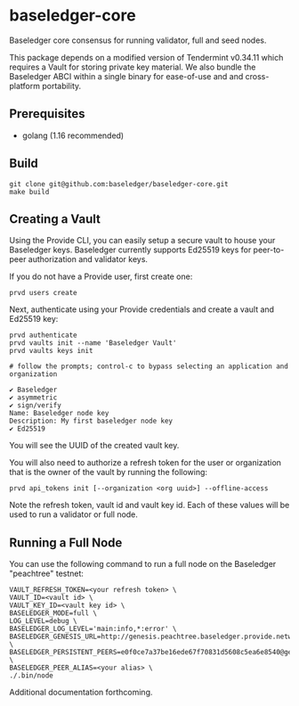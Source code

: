 # baseledger-core

Baseledger core consensus for running validator, full and seed nodes.

This package depends on a modified version of Tendermint v0.34.11 which requires a Vault for storing private key material. We also bundle the Baseledger ABCI within a single binary for ease-of-use and and cross-platform portability.

## Prerequisites

- golang (1.16 recommended)

## Build

```
git clone git@github.com:baseledger/baseledger-core.git
make build
```

## Creating a Vault

Using the Provide CLI, you can easily setup a secure vault to house your Baseledger keys. Baseledger currently supports Ed25519 keys for peer-to-peer authorization and validator keys.

If you do not have a Provide user, first create one:

```
prvd users create
```

Next, authenticate using your Provide credentials and create a vault and Ed25519 key:

```
prvd authenticate
prvd vaults init --name 'Baseledger Vault'
prvd vaults keys init

# follow the prompts; control-c to bypass selecting an application and organization

✔ Baseledger
✔ asymmetric
✔ sign/verify
Name: Baseledger node key
Description: My first baseledger node key
✔ Ed25519
```

You will see the UUID of the created vault key.

You will also need to authorize a refresh token for the user or organization that is the owner of the vault by running the following:

```
prvd api_tokens init [--organization <org uuid>] --offline-access
```

Note the refresh token, vault id and vault key id. Each of these values will be used to run a validator or full node.

## Running a Full Node

You can use the following command to run a full node on the Baseledger "peachtree" testnet:

```
VAULT_REFRESH_TOKEN=<your refresh token> \
VAULT_ID=<vault id> \
VAULT_KEY_ID=<vault key id> \
BASELEDGER_MODE=full \
LOG_LEVEL=debug \
BASELEDGER_LOG_LEVEL='main:info,*:error' \
BASELEDGER_GENESIS_URL=http://genesis.peachtree.baseledger.provide.network:1337/genesis \
BASELEDGER_PERSISTENT_PEERS=e0f0ce7a37be16ede67f70831d5608c5ea6e8540@genesis.peachtree.baseledger.provide.network:33333 \
BASELEDGER_PEER_ALIAS=<your alias> \
./.bin/node
```

Additional documentation forthcoming.